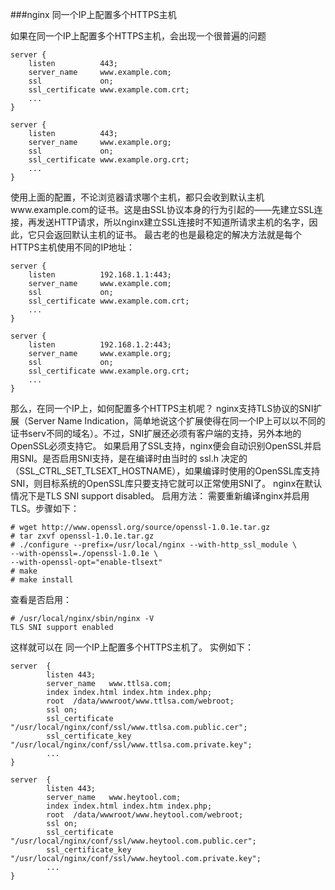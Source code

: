 ###nginx 同一个IP上配置多个HTTPS主机

如果在同一个IP上配置多个HTTPS主机，会出现一个很普遍的问题

```nginx
server {
    listen          443;
    server_name     www.example.com;
    ssl             on;
    ssl_certificate www.example.com.crt;
    ...
}
 
server {
    listen          443;
    server_name     www.example.org;
    ssl             on;
    ssl_certificate www.example.org.crt;
    ...
}
```
使用上面的配置，不论浏览器请求哪个主机，都只会收到默认主机www.example.com的证书。这是由SSL协议本身的行为引起的——先建立SSL连接，再发送HTTP请求，所以nginx建立SSL连接时不知道所请求主机的名字，因此，它只会返回默认主机的证书。
最古老的也是最稳定的解决方法就是每个HTTPS主机使用不同的IP地址：

```nginx
server {
    listen          192.168.1.1:443;
    server_name     www.example.com;
    ssl             on;
    ssl_certificate www.example.com.crt;
    ...
}
 
server {
    listen          192.168.1.2:443;
    server_name     www.example.org;
    ssl             on;
    ssl_certificate www.example.org.crt;
    ...
}
```

那么，在同一个IP上，如何配置多个HTTPS主机呢？
nginx支持TLS协议的SNI扩展（Server Name Indication，简单地说这个扩展使得在同一个IP上可以以不同的证书serv不同的域名）。不过，SNI扩展还必须有客户端的支持，另外本地的OpenSSL必须支持它。
如果启用了SSL支持，nginx便会自动识别OpenSSL并启用SNI。是否启用SNI支持，是在编译时由当时的 ssl.h 决定的（SSL_CTRL_SET_TLSEXT_HOSTNAME），如果编译时使用的OpenSSL库支持SNI，则目标系统的OpenSSL库只要支持它就可以正常使用SNI了。
nginx在默认情况下是TLS SNI support disabled。
启用方法：
需要重新编译nginx并启用TLS。步骤如下：
```
# wget http://www.openssl.org/source/openssl-1.0.1e.tar.gz
# tar zxvf openssl-1.0.1e.tar.gz 
# ./configure --prefix=/usr/local/nginx --with-http_ssl_module \
--with-openssl=./openssl-1.0.1e \
--with-openssl-opt="enable-tlsext" 
# make
# make install
```
查看是否启用：
```
# /usr/local/nginx/sbin/nginx -V
TLS SNI support enabled
```
这样就可以在 同一个IP上配置多个HTTPS主机了。
实例如下：

```
server  {
        listen 443;
        server_name   www.ttlsa.com;
        index index.html index.htm index.php;
        root  /data/wwwroot/www.ttlsa.com/webroot;
        ssl on;
        ssl_certificate "/usr/local/nginx/conf/ssl/www.ttlsa.com.public.cer";
        ssl_certificate_key "/usr/local/nginx/conf/ssl/www.ttlsa.com.private.key";   
        ...
} 
 
server  {
        listen 443;
        server_name   www.heytool.com;
        index index.html index.htm index.php;
        root  /data/wwwroot/www.heytool.com/webroot;
        ssl on;
        ssl_certificate "/usr/local/nginx/conf/ssl/www.heytool.com.public.cer";
        ssl_certificate_key "/usr/local/nginx/conf/ssl/www.heytool.com.private.key";   
        ...
}
```